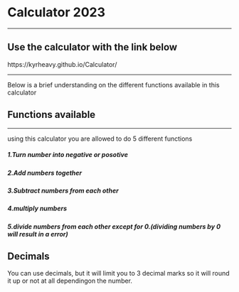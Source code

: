 <h1>Calculator 2023</h1>
<hr>
<h2>Use the calculator with the link below</h2>
<p>https://kyrheavy.github.io/Calculator/</p>
<hr>
<p>Below is a brief understanding on the different functions available in this calculator</p>
<h2>Functions available</h2>
<hr>
<p>using this calculator you are allowed to do 5 different functions</p>
<h5>1.Turn number into negative or posotive</h5>
<h5>2.Add numbers together</h5>
<h5>3.Subtract numbers from each other</h5>
<h5>4.multiply numbers</h5>
<h5>5.divide numbers from each other except for 0.(dividing numbers by 0 will result in a error)</h5>
<h2>Decimals</h2>
<p>You can use decimals, but it will limit you to 3 decimal marks so it will round it up or not at all dependingon the number.</p>
